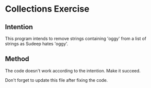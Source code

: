 # Collections Exercise

## Intention

This program intends to remove strings containing 'oggy' from a list of strings as Sudeep hates 'oggy'.

## Method

The code doesn't work according to the intention. Make it succeed.

Don't forget to update this file after fixing the code.
